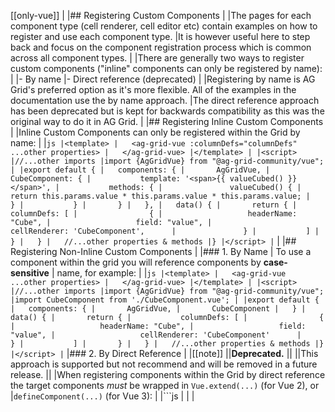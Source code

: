 [[only-vue]]
|
|## Registering Custom Components
|
|The pages for each component type (cell renderer, cell editor etc) contain examples on how to register and use each component type.
|It is however useful here to step back and focus on the component registration process which is common across all component types.
|
|There are generally two ways to register custom components ("inline" components can only be registered by name):
|
|- By name
|- Direct reference (deprecated)
|
|Registering by name is AG Grid's preferred option as it's more flexible. All of the examples in the documentation use the by name approach.
|The direct reference approach has been deprecated but is kept for backwards compatibility as this was the original way to do it in AG Grid.
|
|## Registering Inline Custom Components
|
|Inline Custom Components can only be registered within the Grid by name:
|
|```js
|<template>
|   <ag-grid-vue :columnDefs="columnDefs" ...other properties>
|   </ag-grid-vue>
|</template>
|
|<script>
|//...other imports
|import {AgGridVue} from "@ag-grid-community/vue";
|
|export default {
|   components: {
|       AgGridVue,
|       CubeComponent: {
|           template: '<span>{{ valueCubed() }}</span>',
|           methods: {
|               valueCubed() {
|                   return this.params.value * this.params.value * this.params.value;
|               }
|           }
|       }
|   },
|   data() {
|       return {
|           columnDefs: [
|                {
|                   headerName: "Cube",
|                   field: "value",
|                   cellRenderer: 'CubeComponent',     
|               }
|           ]
|       }
|   }
|   //...other properties & methods
|}
|</script>
|```
|
|## Registering Non-Inline Custom Components
|
|### 1. By Name
| To use a component within the grid you will reference components by **case-sensitive**
| name, for example:
|
|```js
|<template>
|   <ag-grid-vue ...other properties>
|   </ag-grid-vue>
|</template>
|
|<script>
|//...other imports
|import {AgGridVue} from "@ag-grid-community/vue";
|import CubeComponent from './CubeComponent.vue';
|
|export default {
|   components: {
|       AgGridVue,
|       CubeComponent
|   }
|   data() {
|       return {
|           columnDefs: [
|                {
|                   headerName: "Cube",
|                   field: "value",
|                   cellRenderer: 'CubeComponent'     
|               }
|           ]
|       }
|   }
|   //...other properties & methods
|}
|</script>
|```
|### 2. By Direct Reference
|
|[[note]]
||<strong>Deprecated.</strong>
||
||This approach is supported but not recommend and will be removed in a future release.
||
|When registering components within the Grid by direct reference the target components *must* be wrapped in `Vue.extend(...)` (for Vue 2), or
|`defineComponent(...)` (for Vue 3):
|
|```js
|<template>
|   <ag-grid-vue ...other properties>
|   </ag-grid-vue>
|</template>
|
|<script>
|//...other imports
|import Vue from "vue";
|import {AgGridVue} from "@ag-grid-community/vue";
|
|// component wrapped in Vue.extend for direct reference
|const CubeComponent = Vue.extend({
|   template: '<span>{{ valueCubed() }}</span>',
|   methods: {
|       valueCubed() {
|           return this.params.value * this.params.value * this.params.value;
|       }
|   }
|};
|
|
|export default {
|   components: {
|       AgGridVue,
|       // CubeComponent does not have to be registered here when registering by direct reference
|   }
|   data() {
|       return {
|           columnDefs: [
|                {
|                   headerName: "Cube",
|                   field: "value",
|                   cellRenderer: CubeComponent
|               }
|           ]
|       }
|   }
|   //...other properties & methods
|}
|</script>
